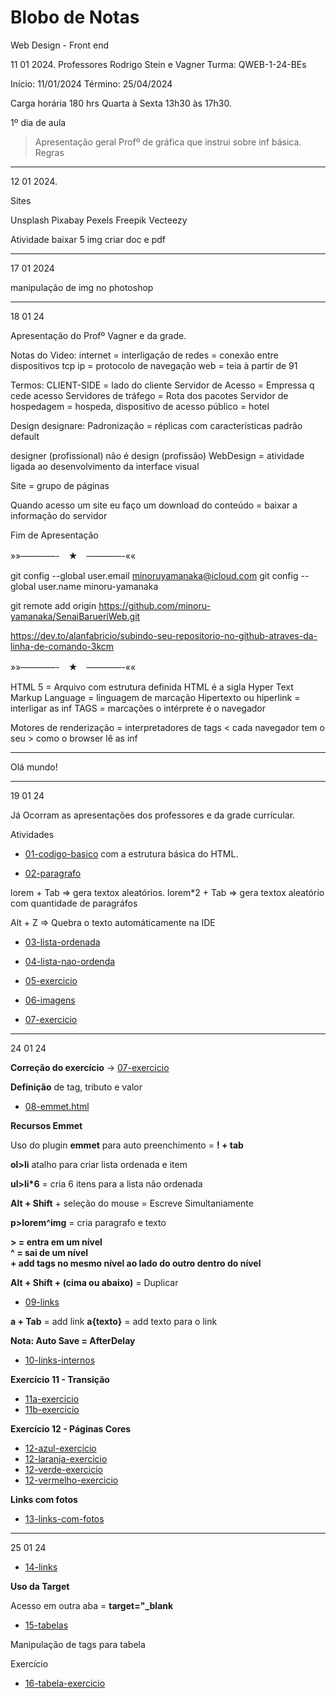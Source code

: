 # Blobo de Notas
Web Design - Front end 


11 01 2024.
Professores Rodrigo Stein e Vagner 
Turma: QWEB-1-24-BEs
 
Início: 11/01/2024
Término: 25/04/2024

Carga horária 180 hrs
Quarta à Sexta 13h30 às 17h30.


1º dia de aula

> Apresentação geral
> Profº de gráfica que instrui sobre inf básica.
> Regras 

---

12 01 2024.

Sites 

Unsplash
Pixabay 
Pexels 
Freepik 
Vecteezy 

Atividade baixar 5 img
criar doc e pdf 

---

17 01 2024

manipulação de img no photoshop 

---

18 01 24

Apresentação do Profº Vagner e da grade.

Notas do Video: 
	internet = interligação de redes = conexão entre dispositivos
	tcp ip = protocolo de navegação 
	web = teia à partir de 91

Termos: 
	CLIENT-SIDE = lado do cliente 
	Servidor de Acesso = Empressa q cede acesso 
	Servidores de tráfego = Rota dos pacotes 
	Servidor de hospedagem = hospeda, dispositivo de acesso público = hotel 
	
Design designare:
	Padronização = réplicas com características padrão default 

designer (profissional) não é design (profissão) 
WebDesign = atividade ligada ao desenvolvimento da interface visual

Site = grupo de páginas

Quando acesso um site eu faço um download do conteúdo = baixar a informação do servidor

Fim de Apresentação 

»»————-　★　————-««

  git config --global user.email minoruyamanaka@icloud.com
  git config --global user.name minoru-yamanaka

  git remote add origin https://github.com/minoru-yamanaka/SenaiBarueriWeb.git

  https://dev.to/alanfabricio/subindo-seu-repositorio-no-github-atraves-da-linha-de-comando-3kcm

»»————-　★　————-««

HTML 5 = Arquivo com estrutura definida
HTML é a sigla Hyper Text Markup Language = linguagem de marcação 
Hipertexto ou hiperlink = interligar as inf 
TAGS = marcações 
o intérprete é o navegador 

Motores de renderização = interpretadores de tags < cada navegador tem o seu > como o browser lê as inf 

---
<!DOCTYPE html>
<!-- tags -->
<!-- algumas tags tem fechamento e outras não -->
<html lang="pt-br">
<head>
 <meta charset="utf-8">
 <title>Primeira página</title>
</head>
<body>
 Olá mundo!
</body>
</html>

---
19 01 24

Já Ocorram as apresentações dos professores e da grade currícular.

Atividades  <br>

- [ 01-codigo-basico](/HTML/01-codigo-basico.html) com a estrutura básica do HTML. <br>

- [02-paragrafo](/HTML/02-paragrafo.html)

lorem + Tab =>  gera textox aleatórios.
lorem*2 + Tab =>  gera textox aleatório com quantidade de paragráfos 

Alt + Z => Quebra o texto automáticamente na IDE 

- [03-lista-ordenada](/HTML/03-lista-ordenada.html)

- [04-lista-nao-ordenda](/HTML/04-lista-nao-ordenda.html)

- [05-exercicio](/HTML/05-exercicio.html)

- [06-imagens](06-imagens.html)

- [07-exercicio](07-exercicio.html)

---

24 01 24

**Correção do exercício** -> [07-exercicio](07-exercicio.html)

**Definição** de tag, tributo e valor

- [08-emmet.html](08-emmet.html)

**Recursos Emmet**

Uso do plugin **emmet** para auto preenchimento = **! + tab**

**ol>li** atalho para criar lista ordenada e item

**ul>li*6** = cria 6 itens para a lista não ordenada

**Alt + Shift** + seleção do mouse = Escreve Simultaniamente

**p>lorem^img** = cria paragrafo e texto <br>

**> = entra em um nível**<br>
**^ = sai de um nível**<br>
**+ add tags no mesmo nível ao lado do outro dentro do nível**<br>

**Alt + Shift + (cima ou abaixo)** = Duplicar 

- [09-links](09-links.html)

**a + Tab** = add link
**a{texto}** = add texto para o link

**Nota: Auto Save = AfterDelay**

- [10-links-internos](10-links-internos.html)

**Exercício 11 - Transição**

-  [11a-exercicio](11a-exercicio.html)
-  [11b-exercicio](11b-exercicio.html)

**Exercício 12 - Páginas Cores**

- [12-azul-exercicio](12-azul-exercicio.html)
- [12-laranja-exercicio](12-laranja-exercicio.html)
- [12-verde-exercicio](12-verde-exercicio.html)
- [12-vermelho-exercicio](12-vermelho-exercicio.html)

**Links com fotos**

- [13-links-com-fotos](13-links-com-fotos.html)

---

25 01 24

- [14-links](/HTML/14-links.html)


**Uso da Target**

Acesso em outra aba = **target="_blank**

- [15-tabelas](/HTML/15-tabelas.html)

Manipulação de tags para tabela

Exercício

- [16-tabela-exercicio](/HTML/16-tabela-exercicio.html)